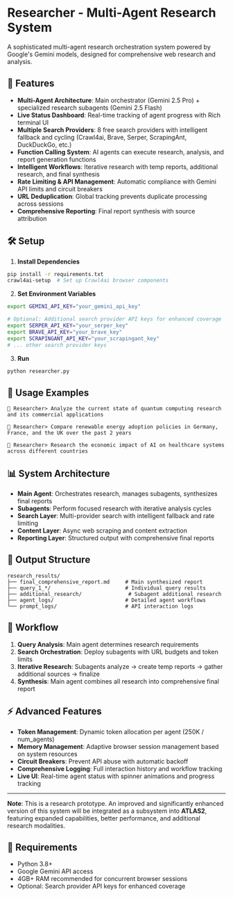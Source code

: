 # Researcher - Multi-Agent Research System

A sophisticated multi-agent research orchestration system powered by Google's Gemini models, designed for comprehensive web research and analysis.

## 🚀 Features

- **Multi-Agent Architecture**: Main orchestrator (Gemini 2.5 Pro) + specialized research subagents (Gemini 2.5 Flash)
- **Live Status Dashboard**: Real-time tracking of agent progress with Rich terminal UI
- **Multiple Search Providers**: 8 free search providers with intelligent fallback and cycling (Crawl4ai, Brave, Serper, ScrapingAnt, DuckDuckGo, etc.)
- **Function Calling System**: AI agents can execute research, analysis, and report generation functions
- **Intelligent Workflows**: Iterative research with temp reports, additional research, and final synthesis
- **Rate Limiting & API Management**: Automatic compliance with Gemini API limits and circuit breakers
- **URL Deduplication**: Global tracking prevents duplicate processing across sessions
- **Comprehensive Reporting**: Final report synthesis with source attribution

## 🛠️ Setup

1. **Install Dependencies**
```bash
pip install -r requirements.txt
crawl4ai-setup  # Set up Crawl4ai browser components
```

2. **Set Environment Variables**
```bash
export GEMINI_API_KEY="your_gemini_api_key"

# Optional: Additional search provider API keys for enhanced coverage
export SERPER_API_KEY="your_serper_key"
export BRAVE_API_KEY="your_brave_key" 
export SCRAPINGANT_API_KEY="your_scrapingant_key"
# ... other search provider keys
```

3. **Run**
```bash
python researcher.py
```

## 🎯 Usage Examples

```
🔬 Researcher> Analyze the current state of quantum computing research and its commercial applications

🔬 Researcher> Compare renewable energy adoption policies in Germany, France, and the UK over the past 2 years

🔬 Researcher> Research the economic impact of AI on healthcare systems across different countries
```

## 📊 System Architecture

- **Main Agent**: Orchestrates research, manages subagents, synthesizes final reports
- **Subagents**: Perform focused research with iterative analysis cycles
- **Search Layer**: Multi-provider search with intelligent fallback and rate limiting
- **Content Layer**: Async web scraping and content extraction
- **Reporting Layer**: Structured output with comprehensive final reports

## 📁 Output Structure

```
research_results/
├── final_comprehensive_report.md     # Main synthesized report
├── query_1_*/                        # Individual query results
├── additional_research/               # Subagent additional research
├── agent_logs/                       # Detailed agent workflows
└── prompt_logs/                      # API interaction logs
```

## 🔄 Workflow

1. **Query Analysis**: Main agent determines research requirements
2. **Search Orchestration**: Deploy subagents with URL budgets and token limits
3. **Iterative Research**: Subagents analyze → create temp reports → gather additional sources → finalize
4. **Synthesis**: Main agent combines all research into comprehensive final report

## ⚡ Advanced Features

- **Token Management**: Dynamic token allocation per agent (250K / num_agents)
- **Memory Management**: Adaptive browser session management based on system resources
- **Circuit Breakers**: Prevent API abuse with automatic backoff
- **Comprehensive Logging**: Full interaction history and workflow tracking
- **Live UI**: Real-time agent status with spinner animations and progress tracking

---

**Note**: This is a research prototype. An improved and significantly enhanced version of this system will be integrated as a subsystem into **ATLAS2**, featuring expanded capabilities, better performance, and additional research modalities.

## 🔗 Requirements

- Python 3.8+
- Google Gemini API access
- 4GB+ RAM recommended for concurrent browser sessions
- Optional: Search provider API keys for enhanced coverage
